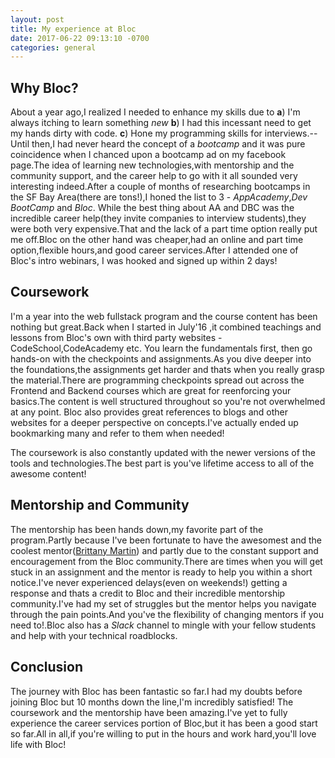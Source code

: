 ```yaml
---
layout: post
title: My experience at Bloc
date: 2017-06-22 09:13:10 -0700
categories: general
---
```


## Why Bloc?
About a year ago,I realized I needed to enhance my skills due to **a**) I'm always itching to learn something _new_  **b**) I had this incessant need to get my hands dirty with code. **c**) Hone my programming skills for interviews.--
Until then,I had never heard the concept of a _bootcamp_ and it was pure coincidence when I chanced upon a bootcamp ad on my facebook page.The idea of learning new technologies,with mentorship and the community support, and the career help to go with it all sounded very interesting indeed.After a couple of months of researching bootcamps in the SF Bay Area(there are tons!),I honed the list to 3 - _AppAcademy_,_Dev BootCamp_ and _Bloc_. While the best thing about AA and DBC was the incredible career help(they invite companies to interview students),they were both very expensive.That and the lack of a part time option really put me off.Bloc on the other hand was  cheaper,had an online and part time option,flexible hours,and good career services.After I attended one of Bloc's intro webinars, I was hooked and signed up within 2 days!

## Coursework
I'm a year into the web fullstack program and the course content has been nothing but great.Back when I started in July'16 ,it combined teachings and lessons from Bloc's own with third party websites - CodeSchool,CodeAcademy etc. You learn the fundamentals first, then go hands-on with the checkpoints and assignments.As you dive deeper into the foundations,the assignments get harder and thats when you really grasp the material.There are programming checkpoints spread out across the Frontend and Backend courses which are great for reenforcing your basics.The content is well structured throughout so you're not overwhelmed at any point. Bloc also provides great references to blogs and other websites for a deeper perspective on concepts.I've actually ended up bookmarking many and refer to them when needed!

The coursework is also constantly updated with the newer versions of the tools and technologies.The best part is you've lifetime access to all of the awesome content!

## Mentorship and Community
The mentorship has been hands down,my favorite part of the program.Partly because I've been fortunate to have the awesomest and the coolest mentor([Brittany Martin](https://www.bloc.io/mentors/brittany-martin)) and partly due to the constant support and encouragement from the Bloc community.There are times when you will get stuck in an assignment and the mentor is ready to help you within a short notice.I've never experienced delays(even on weekends!) getting a response and thats a credit to Bloc and their incredible mentorship community.I've had my set of struggles but the mentor helps you navigate through the pain points.And you've the flexibility of changing mentors if you need to!.Bloc also has a _Slack_ channel to mingle with your fellow students and help with your technical roadblocks.

## Conclusion
The journey with Bloc has been fantastic so far.I had my doubts before joining Bloc but 10 months down the line,I'm incredibly satisfied! The coursework and the mentorship have been amazing.I've yet to fully experience the career services portion of Bloc,but it has been a good start so far.All in all,if you're willing to put in the hours and work hard,you'll love life with Bloc!
